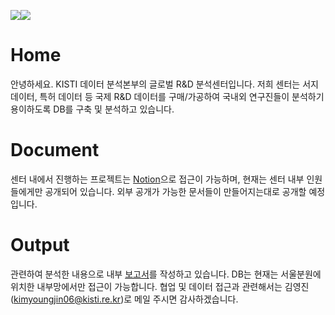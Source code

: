 ![](https://www.kisti.re.kr/resources/images/content/ci_logo_kr2.png)![](https://www.kisti.re.kr/resources/images/content/chagroup06.png)
# Home
안녕하세요.
KISTI 데이터 분석본부의 글로벌 R&D 분석센터입니다.
저희 센터는 서지 데이터, 특허 데이터 등 국제 R&D 데이터를 구매/가공하여 국내외 연구진들이 분석하기 용이하도록 DB를 구축 및 분석하고 있습니다.

# Document
센터 내에서 진행하는 프로젝트는 [Notion](https://notion.so/kisti-globalrnd)으로 접근이 가능하며, 현재는 센터 내부 인원들에게만 공개되어 있습니다. 외부 공개가 가능한 문서들이 만들어지는대로 공개할 예정입니다.

# Output
관련하여 분석한 내용으로 내부 [보고서](https://www.kisti.re.kr/post/data-insight?t=1697605885845)를 작성하고 있습니다. DB는 현재는 서울분원에 위치한 내부망에서만 접근이 가능합니다. 협업 및 데이터 접근과 관련해서는 김영진(kimyoungjin06@kisti.re.kr)로 메일 주시면 감사하겠습니다.


